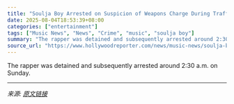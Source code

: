 ```yaml
---
title: "Soulja Boy Arrested on Suspicion of Weapons Charge During Traffic Stop in L.A."
date: 2025-08-04T18:53:39+08:00
categories: ["entertainment"]
tags: ["Music News", "News", "Crime", "music", "soulja boy"]
summary: "The rapper was detained and subsequently arrested around 2:30 a.m. on Sunday."
source_url: "https://www.hollywoodreporter.com/news/music-news/soulja-boy-arrested-suspicion-weapons-charge-traffic-stop-1236336977/"
---
```


The rapper was detained and subsequently arrested around 2:30 a.m. on Sunday.

---

*来源: [原文链接](https://www.hollywoodreporter.com/news/music-news/soulja-boy-arrested-suspicion-weapons-charge-traffic-stop-1236336977/)*
